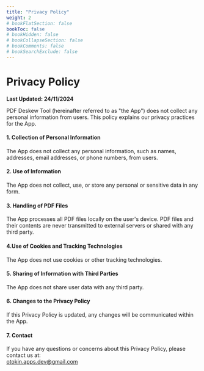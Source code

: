 ```yaml
---
title: "Privacy Policy"
weight: 2
# bookFlatSection: false
bookToc: false
# bookHidden: false
# bookCollapseSection: false
# bookComments: false
# bookSearchExclude: false
---
```


# Privacy Policy

**Last Updated: 24/11/2024**

PDF Deskew Tool (hereinafter referred to as "the App") does not collect any personal information from users. This policy explains our privacy practices for the App.

#### 1. Collection of Personal Information
The App does not collect any personal information, such as names, addresses, email addresses, or phone numbers, from users.

#### 2. Use of Information
The App does not collect, use, or store any personal or sensitive data in any form.

#### 3. Handling of PDF Files
The App processes all PDF files locally on the user's device. PDF files and their contents are never transmitted to external servers or shared with any third party.

#### 4.Use of Cookies and Tracking Technologies
The App does not use cookies or other tracking technologies.

#### 5. Sharing of Information with Third Parties
The App does not share user data with any third party.

#### 6. Changes to the Privacy Policy
If this Privacy Policy is updated, any changes will be communicated within the App.

#### 7. Contact
If you have any questions or concerns about this Privacy Policy, please contact us at:  
otokin.apps.dev@gmail.com

